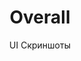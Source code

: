 ---
layout: embed
permalink: apps/minting/business-processes/overall/ui-screens
lang: ru
page_id: apps-minting-business-processes-overall-screens

title: Overall
subtitle: UI Скриншоты
backUrl: /ru/apps/minting/business-processes/overall

description: Screens
---